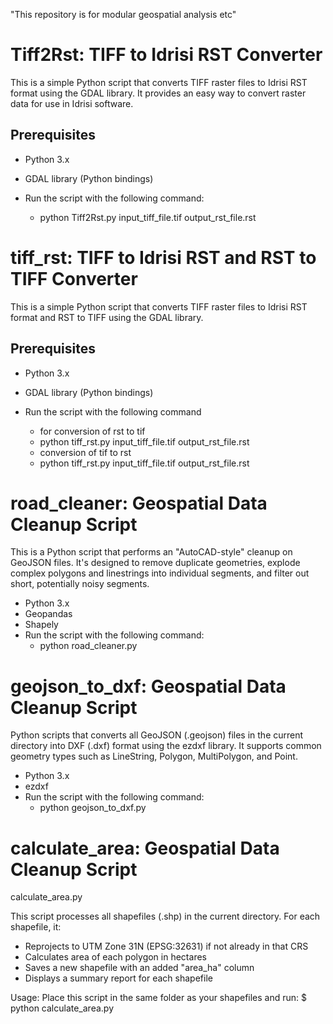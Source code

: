 "This repository is for modular geospatial analysis etc" 


# Tiff2Rst: TIFF to Idrisi RST Converter

This is a simple Python script that converts TIFF raster files to Idrisi RST format using the GDAL library. It provides an easy way to convert raster data for use in Idrisi software.

## Prerequisites

- Python 3.x
- GDAL library (Python bindings)

- Run the script with the following command:
	- python Tiff2Rst.py input_tiff_file.tif output_rst_file.rst


# tiff_rst: TIFF to Idrisi RST and RST to TIFF Converter

This is a simple Python script that converts TIFF raster files to Idrisi RST format and RST to TIFF using the GDAL library.

## Prerequisites

- Python 3.x
- GDAL library (Python bindings)

- Run the script with the following command
   - for conversion of rst to tif
   	- python tiff_rst.py input_tiff_file.tif output_rst_file.rst
   - conversion of tif to rst
   	- python tiff_rst.py input_tiff_file.tif output_rst_file.rst

# road_cleaner: Geospatial Data Cleanup Script
This is a Python script that performs an "AutoCAD-style" cleanup on GeoJSON files. It's designed to remove duplicate geometries, explode complex polygons and linestrings into individual segments, 
and filter out short, potentially noisy segments.
- Python 3.x
- Geopandas
- Shapely
- Run the script with the following command:
	- python road_cleaner.py
 

# geojson_to_dxf: Geospatial Data Cleanup Script
Python scripts that converts all GeoJSON (.geojson) files in the current directory into DXF (.dxf) format
using the ezdxf library. It supports common geometry types such as LineString, Polygon, MultiPolygon,
and Point.
- Python 3.x
- ezdxf
- Run the script with the following command:
	- python geojson_to_dxf.py

# calculate_area: Geospatial Data Cleanup Script
calculate_area.py

This script processes all shapefiles (.shp) in the current directory.
For each shapefile, it:
- Reprojects to UTM Zone 31N (EPSG:32631) if not already in that CRS
- Calculates area of each polygon in hectares
- Saves a new shapefile with an added "area_ha" column
- Displays a summary report for each shapefile

Usage:
    Place this script in the same folder as your shapefiles and run:
    $ python calculate_area.py


